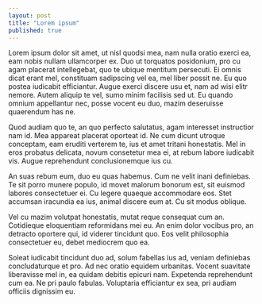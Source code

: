 ```yaml
---
layout: post
title: "Lorem ipsum"
published: true
---
```


Lorem ipsum dolor sit amet, ut nisl quodsi mea, nam nulla oratio exerci ea, eam nobis nullam ullamcorper ex. Duo ut torquatos posidonium, pro cu agam placerat intellegebat, quo te ubique mentitum persecuti. Ei omnis dicat erant mel, constituam sadipscing vel ea, mel liber possit ne. Eu quo postea iudicabit efficiantur. Augue exerci discere usu et, nam ad wisi elitr nemore. Autem aliquip te vel, sumo minim facilisis sed ut. Eu quando omnium appellantur nec, posse vocent eu duo, mazim deseruisse quaerendum has ne.

Quod audiam quo te, an quo perfecto salutatus, agam interesset instructior nam id. Mea appareat placerat oporteat id. Ne cum dicunt utroque conceptam, eam eruditi verterem te, ius et amet tritani honestatis. Mel in eros probatus delicata, novum consetetur mea ei, at rebum labore iudicabit vis. Augue reprehendunt conclusionemque ius cu.

An suas rebum eum, duo eu quas habemus. Cum ne velit inani definiebas. Te sit porro munere populo, id movet malorum bonorum est, sit euismod labores consectetuer ei. Cu legere quaeque accommodare eos. Stet accumsan iracundia ea ius, animal discere eum at. Cu sit modus oblique.

Vel cu mazim volutpat honestatis, mutat reque consequat cum an. Cotidieque eloquentiam reformidans mei eu. An enim dolor vocibus pro, an detracto oportere qui, id viderer tincidunt quo. Eos velit philosophia consectetuer eu, debet mediocrem quo ea.

Soleat iudicabit tincidunt duo ad, solum fabellas ius ad, veniam definiebas concludaturque et pro. Ad nec oratio equidem urbanitas. Vocent suavitate liberavisse mel in, ea quidam debitis epicuri nam. Expetenda reprehendunt cum ea. Ne pri paulo fabulas. Voluptaria efficiantur ex sea, pri audiam officiis dignissim eu.